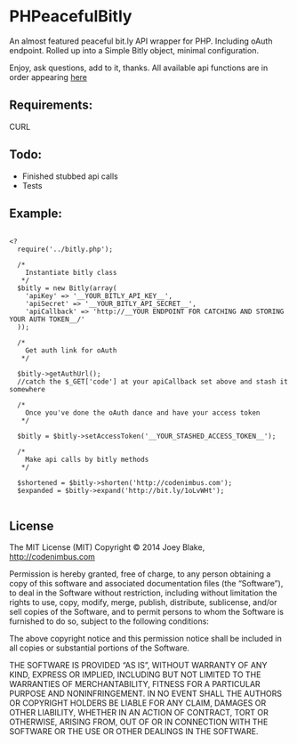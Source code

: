 PHPeacefulBitly
===============

An almost featured peaceful bit.ly API wrapper for PHP. Including oAuth endpoint.
Rolled up into a Simple Bitly object, minimal configuration. 

Enjoy, ask questions, add to it, thanks. All available api functions are in order appearing [here](http://dev.bitly.com/api.html)

Requirements:
-------------
CURL

Todo:
---
* Finished stubbed api calls
* Tests

Example:
---

```

<?
  require('../bitly.php');
  
  /*
    Instantiate bitly class
   */
  $bitly = new Bitly(array(
    'apiKey' => '__YOUR_BITLY_API_KEY__',
    'apiSecret' => '__YOUR_BITLY_API_SECRET__',
    'apiCallback' => 'http://__YOUR ENDPOINT FOR CATCHING AND STORING YOUR AUTH TOKEN__/'
  ));
  
  /*
    Get auth link for oAuth
   */
  
  $bitly->getAuthUrl();
  //catch the $_GET['code'] at your apiCallback set above and stash it somewhere
  
  /*
    Once you've done the oAuth dance and have your access token
   */
  
  $bitly = $bitly->setAccessToken('__YOUR_STASHED_ACCESS_TOKEN__');
  
  /*
    Make api calls by bitly methods
   */
  
  $shortened = $bitly->shorten('http://codenimbus.com');
  $expanded = $bitly->expand('http://bit.ly/1oLvWHt');
  
```


License
---
The MIT License (MIT)
Copyright © 2014 Joey Blake, http://codenimbus.com

Permission is hereby granted, free of charge, to any person obtaining a copy
of this software and associated documentation files (the “Software”), to deal
in the Software without restriction, including without limitation the rights
to use, copy, modify, merge, publish, distribute, sublicense, and/or sell
copies of the Software, and to permit persons to whom the Software is
furnished to do so, subject to the following conditions:

The above copyright notice and this permission notice shall be included in
all copies or substantial portions of the Software.

THE SOFTWARE IS PROVIDED “AS IS”, WITHOUT WARRANTY OF ANY KIND, EXPRESS OR
IMPLIED, INCLUDING BUT NOT LIMITED TO THE WARRANTIES OF MERCHANTABILITY,
FITNESS FOR A PARTICULAR PURPOSE AND NONINFRINGEMENT. IN NO EVENT SHALL THE
AUTHORS OR COPYRIGHT HOLDERS BE LIABLE FOR ANY CLAIM, DAMAGES OR OTHER
LIABILITY, WHETHER IN AN ACTION OF CONTRACT, TORT OR OTHERWISE, ARISING FROM,
OUT OF OR IN CONNECTION WITH THE SOFTWARE OR THE USE OR OTHER DEALINGS IN
THE SOFTWARE.